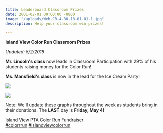 ```yaml
---
title: Leaderboard Classroom Prizes
date: 2001-02-01 00:00:00 -0800
image: "/uploads/Web-CR-4-30-18-01-01-1.jpg"
description: Help your classroom win prizes!

---
```

**Island View Color Run Classroom Prizes**

_Updated: 5/2/2018_

**Mr. Lincoln's class** now leads in Classroom Participation with 29% of his students raising money for the Color Run!

**Ms. Mansfield's class** is now in the lead for the Ice Cream Party! 

![](/uploads/Web-CR-Leaderboard-5-2-18-02.jpg)

![](/uploads/Web-CR-Leaderboard-5-2-18-01.jpg)

Note: We'll update these graphs throughout the week as students bring in their donations. The **LAST** day is **Friday, May 4!**

Island View PTA Color Run Fundraiser  
[#colorrrun](https://www.facebook.com/hashtag/colorrrun?source=feed_text) [#islandviewcolorrun](https://www.facebook.com/hashtag/islandviewcolorrun?source=feed_text)
